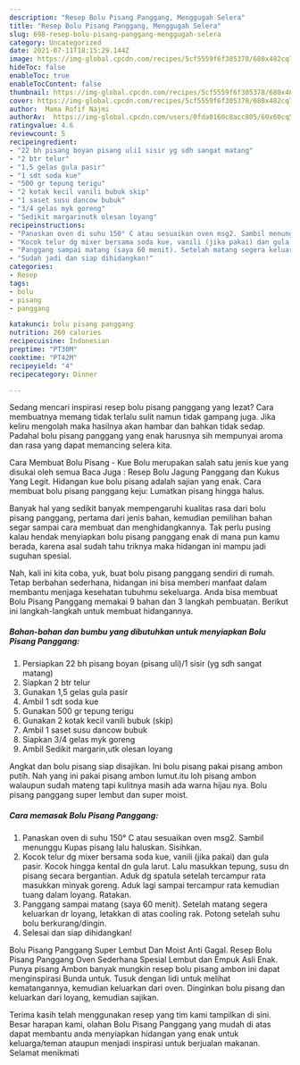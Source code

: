 ```yaml
---
description: "Resep Bolu Pisang Panggang, Menggugah Selera"
title: "Resep Bolu Pisang Panggang, Menggugah Selera"
slug: 698-resep-bolu-pisang-panggang-menggugah-selera
category: Uncategorized
date: 2021-07-11T18:15:29.144Z
image: https://img-global.cpcdn.com/recipes/5cf5559f6f305378/680x482cq70/bolu-pisang-panggang-foto-resep-utama.jpg
hideToc: false
enableToc: true
enableTocContent: false
thumbnail: https://img-global.cpcdn.com/recipes/5cf5559f6f305378/680x482cq70/bolu-pisang-panggang-foto-resep-utama.jpg
cover: https://img-global.cpcdn.com/recipes/5cf5559f6f305378/680x482cq70/bolu-pisang-panggang-foto-resep-utama.jpg
author:  Mama Rofif Najmi
authorAv:  https://img-global.cpcdn.com/users/0fda0160c8acc805/60x60cq50/avatar.jpg
ratingvalue: 4.6
reviewcount: 5
recipeingredient:
- "22 bh pisang boyan pisang uli1 sisir yg sdh sangat matang"
- "2 btr telur"
- "1,5 gelas gula pasir"
- "1 sdt soda kue"
- "500 gr tepung terigu"
- "2 kotak kecil vanili bubuk skip"
- "1 saset susu dancow bubuk"
- "3/4 gelas myk goreng"
- "Sedikit margarinutk olesan loyang"
recipeinstructions:
- "Panaskan oven di suhu 150° C atau sesuaikan oven msg2. Sambil menunggu Kupas pisang lalu haluskan. Sisihkan."
- "Kocok telur dg mixer bersama soda kue, vanili (jika pakai) dan gula pasir. Kocok hingga kental dn gula larut. Lalu masukkan tepung, susu dn pisang secara bergantian. Aduk dg spatula setelah tercampur rata masukkan minyak goreng. Aduk lagi sampai tercampur rata kemudian tuang dalam loyang. Ratakan."
- "Panggang sampai matang (saya 60 menit). Setelah matang segera keluarkan dr loyang, letakkan di atas cooling rak. Potong setelah suhu bolu berkurang/dingin."
- "Sudah jadi dan siap dihidangkan!"
categories:
- Resep
tags:
- bolu
- pisang
- panggang

katakunci: bolu pisang panggang 
nutrition: 260 calories
recipecuisine: Indonesian
preptime: "PT30M"
cooktime: "PT42M"
recipeyield: "4"
recipecategory: Dinner

---
```



Sedang mencari inspirasi resep bolu pisang panggang yang lezat? Cara membuatnya memang tidak terlalu sulit namun tidak gampang juga. Jika keliru mengolah maka hasilnya akan hambar dan bahkan tidak sedap. Padahal bolu pisang panggang yang enak harusnya sih mempunyai aroma dan rasa yang dapat memancing selera kita.


Cara Membuat Bolu Pisang - Kue Bolu merupakan salah satu jenis kue yang disukai oleh semua Baca Juga : Resep Bolu Jagung Panggang dan Kukus Yang Legit. Hidangan kue bolu pisang adalah sajian yang enak. Cara membuat bolu pisang panggang keju: Lumatkan pisang hingga halus.

Banyak hal yang sedikit banyak mempengaruhi kualitas rasa dari bolu pisang panggang, pertama dari jenis bahan, kemudian pemilihan bahan segar sampai cara membuat dan menghidangkannya. Tak perlu pusing kalau hendak menyiapkan bolu pisang panggang enak di mana pun kamu berada, karena asal sudah tahu triknya maka hidangan ini mampu jadi suguhan spesial.


Nah, kali ini kita coba, yuk, buat bolu pisang panggang sendiri di rumah. Tetap berbahan sederhana, hidangan ini bisa memberi manfaat dalam membantu menjaga kesehatan tubuhmu sekeluarga. Anda bisa membuat Bolu Pisang Panggang memakai 9 bahan dan 3 langkah pembuatan. Berikut ini langkah-langkah untuk membuat hidangannya.

<!--inarticleads1-->

##### Bahan-bahan dan bumbu yang dibutuhkan untuk menyiapkan Bolu Pisang Panggang:

1. Persiapkan 22 bh pisang boyan (pisang uli)/1 sisir (yg sdh sangat matang)
1. Siapkan 2 btr telur
1. Gunakan 1,5 gelas gula pasir
1. Ambil 1 sdt soda kue
1. Gunakan 500 gr tepung terigu
1. Gunakan 2 kotak kecil vanili bubuk (skip)
1. Ambil 1 saset susu dancow bubuk
1. Siapkan 3/4 gelas myk goreng
1. Ambil Sedikit margarin,utk olesan loyang


Angkat dan bolu pisang siap disajikan. Ini bolu pisang pakai pisang ambon putih. Nah yang ini pakai pisang ambon lumut.itu loh pisang ambon walaupun sudah mateng tapi kulitnya masih ada warna hijau nya. Bolu pisang panggang super lembut dan super moist. 

<!--inarticleads2-->

##### Cara memasak Bolu Pisang Panggang:

1. Panaskan oven di suhu 150° C atau sesuaikan oven msg2. Sambil menunggu Kupas pisang lalu haluskan. Sisihkan.
1. Kocok telur dg mixer bersama soda kue, vanili (jika pakai) dan gula pasir. Kocok hingga kental dn gula larut. Lalu masukkan tepung, susu dn pisang secara bergantian. Aduk dg spatula setelah tercampur rata masukkan minyak goreng. Aduk lagi sampai tercampur rata kemudian tuang dalam loyang. Ratakan.
1. Panggang sampai matang (saya 60 menit). Setelah matang segera keluarkan dr loyang, letakkan di atas cooling rak. Potong setelah suhu bolu berkurang/dingin.
1. Selesai dan siap dihidangkan!

Bolu Pisang Panggang Super Lembut Dan Moist Anti Gagal. Resep Bolu Pisang Panggang Oven Sederhana Spesial Lembut dan Empuk Asli Enak. Punya pisang Ambon banyak mungkin resep bolu pisang ambon ini dapat menginspirasi Bunda untuk. Tusuk dengan lidi untuk melihat kematangannya, kemudian keluarkan dari oven. Dinginkan bolu pisang dan keluarkan dari loyang, kemudian sajikan. 

Terima kasih telah menggunakan resep yang tim kami tampilkan di sini. Besar harapan kami, olahan Bolu Pisang Panggang yang mudah di atas dapat membantu anda menyiapkan hidangan yang enak untuk keluarga/teman ataupun menjadi inspirasi untuk berjualan makanan. Selamat menikmati
